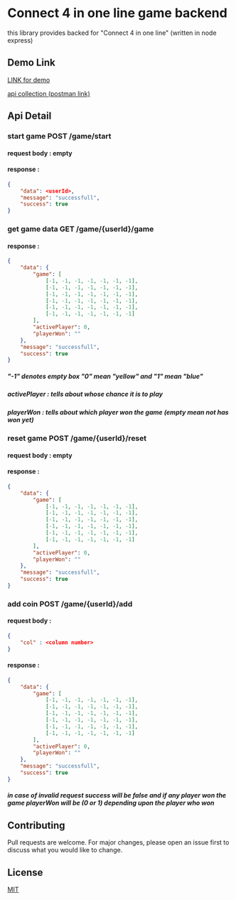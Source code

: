# Connect 4 in one line game backend

this library provides backed for "Connect 4 in one line" (written in node express) 

## Demo Link

[LINK for demo](http://ec2-13-127-99-193.ap-south-1.compute.amazonaws.com:5000)

[api collection (postman link)](https://www.getpostman.com/collections/21f39d653caff5a039b4)

## Api Detail

### start game POST /game/start
#### request body : empty
#### response :
```json
{
    "data": <userId>,
    "message": "successfull",
    "success": true
}
```
### get game data GET /game/{userId}/game
#### response :
```json
{
    "data": {
        "game": [
            [-1, -1, -1, -1, -1, -1, -1],
            [-1, -1, -1, -1, -1, -1, -1],
            [-1, -1, -1, -1, -1, -1, -1],
            [-1, -1, -1, -1, -1, -1, -1],
            [-1, -1, -1, -1, -1, -1, -1],
            [-1, -1, -1, -1, -1, -1, -1]
        ],
        "activePlayer": 0,
        "playerWon": ""
    },
    "message": "successfull",
    "success": true
}
```
##### "-1" denotes empty box "0" mean "yellow" and "1" mean "blue"
##### activePlayer : tells about whose chance it is to play
##### playerWon : tells about which player won the game (empty mean not has won yet)

### reset game POST /game/{userId}/reset
#### request body : empty
#### response :
```json
{
    "data": {
        "game": [
            [-1, -1, -1, -1, -1, -1, -1],
            [-1, -1, -1, -1, -1, -1, -1],
            [-1, -1, -1, -1, -1, -1, -1],
            [-1, -1, -1, -1, -1, -1, -1],
            [-1, -1, -1, -1, -1, -1, -1],
            [-1, -1, -1, -1, -1, -1, -1]
        ],
        "activePlayer": 0,
        "playerWon": ""
    },
    "message": "successfull",
    "success": true
}
```

### add coin POST /game/{userId}/add
#### request body :
```json
{
	"col" : <column number>
}
```
#### response :
```json
{
    "data": {
        "game": [
            [-1, -1, -1, -1, -1, -1, -1],
            [-1, -1, -1, -1, -1, -1, -1],
            [-1, -1, -1, -1, -1, -1, -1],
            [-1, -1, -1, -1, -1, -1, -1],
            [-1, -1, -1, -1, -1, -1, -1],
            [-1, -1, -1, -1, -1, -1, -1]
        ],
        "activePlayer": 0,
        "playerWon": ""
    },
    "message": "successfull",
    "success": true
}
```

##### in case of invalid request success will be false and if any player won the game playerWon will be (0 or 1) depending upon the player who won

## Contributing
Pull requests are welcome. For major changes, please open an issue first to discuss what you would like to change.

## License
[MIT](https://choosealicense.com/licenses/mit/)
